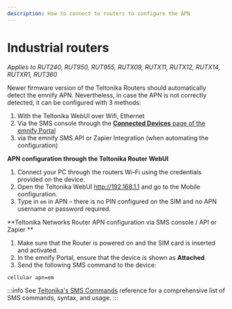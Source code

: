 ```yaml
---
description: How to connect to routers to configure the APN
---
```

# Industrial routers

*Applies to RUT240, RUT950, RUT955, RUTX09, RUTX11, RUTX12, RUTX14, RUTXR1, RUT360*

Newer firmware version of the Teltonika Routers should automatically detect the emnify APN.
Nevertheless, in case the APN is not correctly detected, it can be configured with 3 methods:

1. With the Teltonika WebUI over Wifi, Ethernet
1. Via the SMS console through the [**Connected Devices** page of the emnify Portal](https://portal.emnify.com/connected-devices)
1. via the emnify SMS API or Zapier Integration (when automating the configuration)


**APN configuration through the Teltonika Router WebUI**

1. Connect your PC through the routers Wi-Fi using the credentials   provided on the device.
1. Open the Teltonika WebUI <http://192.168.1.1> and go to the Mobile configuration.
1. Type in `em` in APN – there is no PIN configured on the SIM and no APN username or password required.


**Teltonika Networks Router APN configuration via SMS console / API or Zapier **

1. Make sure that the Router is powered on and the SIM card is inserted and activated.
1. In the emnify Portal, ensure that the device is shown as **Attached**.
1. Send the following SMS command to the device:

```
cellular apn=em
```

:::info
See [Teltonika's SMS Commands](https://wiki.teltonika-networks.com/view/SMS_Commands) reference for a comprehensive list of SMS commands, syntax, and usage.
:::